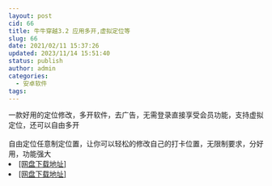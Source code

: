 ```yaml
---
layout: post
cid: 66
title: 牛牛穿越3.2 应用多开,虚拟定位等
slug: 66
date: 2021/02/11 15:37:26
updated: 2023/11/14 15:51:40
status: publish
author: admin
categories: 
  - 安卓软件
tags: 
---
```



<div alt="潮男心博客 www.cnx0.com" >
				<div>一款好用的定位修改，多开软件，去广告，无需登录直接享受会员功能，支持虚拟定位，还可以自由多开</div>
<div> </div>
<div>自由定位任意制定位置，让你可以轻松的修改自己的打卡位置，无限制要求，分好用，功能强大</div><li><a href="https://pan.baidu.com/s/1H2t2iiYtZKpnft1BpUBNxA" target="_blank">[网盘下载地址]</a></li>
<li><a href="https://yewu.lanzous.com/iqMYYlk9j0j" target="_blank">[网盘下载地址]</a></li>			</div>
			